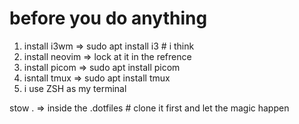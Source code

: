 # before you do anything
1. install i3wm => sudo apt install i3 # i think
2. install neovim => lock at it in the refrence
3. install picom => sudo apt install picom
4. isntall tmux => sudo apt install tmux 
5. i use ZSH as my terminal 

stow . => inside the .dotfiles # clone it first
and let the magic happen


